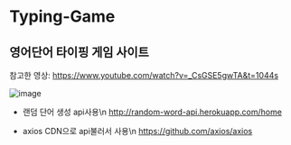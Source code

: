 # Typing-Game

## 영어단어 타이핑 게임 사이트
참고한 영상: https://www.youtube.com/watch?v=_CsGSE5gwTA&t=1044s

![image](https://user-images.githubusercontent.com/86397095/209670783-b3b2aa48-2344-4fde-8355-2f3fbb6a6478.png)


- 랜덤 단어 생성 api사용\n
http://random-word-api.herokuapp.com/home

- axios CDN으로 api불러서 사용\n
https://github.com/axios/axios
